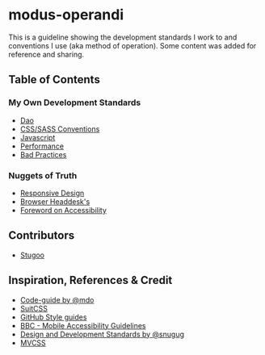modus-operandi
==============

This is a guideline showing the development standards I work to and conventions I use (aka method of operation). Some content was added for reference and sharing.

## Table of Contents

### My Own Development Standards
+ [Dao](dao.md)
+ [CSS/SASS Conventions](styles.md)
+ [Javascript](javascript.md)
+ [Performance](performance.md)
+ [Bad Practices](bad-practices.md)

### Nuggets of Truth
+ [Responsive Design](responsive-design.md)
+ [Browser Headdesk's](browser-caveats.md)
+ [Foreword on Accessibility](accessibility.md)

## Contributors
+ [Stugoo](http://stugoo.co.uk)

## Inspiration, References & Credit
* [Code-guide by @mdo](http://mdo.github.io/code-guide/)
* [SuitCSS](https://github.com/suitcss/suit/blob/master/doc/naming-conventions.md)
* [GitHub Style guides](https://github.com/styleguide)
* [BBC - Mobile Accessibility Guidelines](http://www.bbc.co.uk/guidelines/futuremedia/accessibility/mobile/developers)
* [Design and Development Standards by @snugug](https://github.com/Snugug/north#responsive-web-design)
* [MVCSS](http://mvcss.github.io/)
